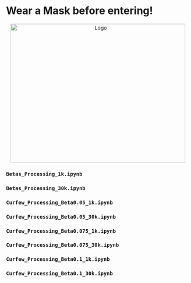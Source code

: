 # Wear a Mask before entering! 

<p align="center">
  <a href="https://github.com/sazio/GAMELEON">
    <img src="https://github.com/sazio/GAMELEON/blob/master/Img/GAMELEON_Masked.png?raw=true" alt="Logo" width="480" height="380">
  </a>
</p>


###  ```Betas_Processing_1k.ipynb``` 
  
###  ```Betas_Processing_30k.ipynb```

###  ```Curfew_Processing_Beta0.05_1k.ipynb``` 
  
###  ```Curfew_Processing_Beta0.05_30k.ipynb```

###  ```Curfew_Processing_Beta0.075_1k.ipynb``` 
  
###  ```Curfew_Processing_Beta0.075_30k.ipynb```

###  ```Curfew_Processing_Beta0.1_1k.ipynb``` 
  
###  ```Curfew_Processing_Beta0.1_30k.ipynb```
